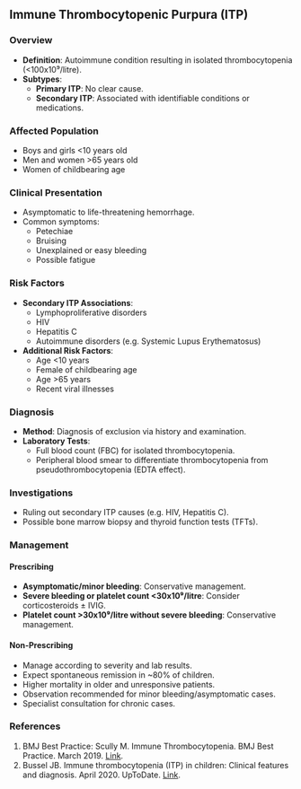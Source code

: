 ## Immune Thrombocytopenic Purpura (ITP)

### Overview
- **Definition**: Autoimmune condition resulting in isolated thrombocytopenia (<100x10⁹/litre).
- **Subtypes**:
  - **Primary ITP**: No clear cause.
  - **Secondary ITP**: Associated with identifiable conditions or medications.

### Affected Population
- Boys and girls <10 years old
- Men and women >65 years old
- Women of childbearing age

### Clinical Presentation
- Asymptomatic to life-threatening hemorrhage.
- Common symptoms:
  - Petechiae
  - Bruising
  - Unexplained or easy bleeding
  - Possible fatigue

### Risk Factors
- **Secondary ITP Associations**:
  - Lymphoproliferative disorders
  - HIV
  - Hepatitis C
  - Autoimmune disorders (e.g. Systemic Lupus Erythematosus)
- **Additional Risk Factors**:
  - Age <10 years
  - Female of childbearing age
  - Age >65 years
  - Recent viral illnesses

### Diagnosis
- **Method**: Diagnosis of exclusion via history and examination.
- **Laboratory Tests**:
  - Full blood count (FBC) for isolated thrombocytopenia.
  - Peripheral blood smear to differentiate thrombocytopenia from pseudothrombocytopenia (EDTA effect).

### Investigations
- Ruling out secondary ITP causes (e.g. HIV, Hepatitis C).
- Possible bone marrow biopsy and thyroid function tests (TFTs).

### Management

#### Prescribing
- **Asymptomatic/minor bleeding**: Conservative management.
- **Severe bleeding or platelet count <30x10⁹/litre**: Consider corticosteroids ± IVIG.
- **Platelet count >30x10⁹/litre without severe bleeding**: Conservative management.

#### Non-Prescribing
- Manage according to severity and lab results.
- Expect spontaneous remission in ~80% of children.
- Higher mortality in older and unresponsive patients.
- Observation recommended for minor bleeding/asymptomatic cases.
- Specialist consultation for chronic cases.

### References
1. BMJ Best Practice: Scully M. Immune Thrombocytopenia. BMJ Best Practice. March 2019. [Link](https://bestpractice.bmj.com/topics/en-gb/138).
2. Bussel JB. Immune thrombocytopenia (ITP) in children: Clinical features and diagnosis. April 2020. UpToDate. [Link](https://www.uptodate.com/contents/immune-thrombocytopenia-itp-in-children-clinical-features-and-diagnosis).